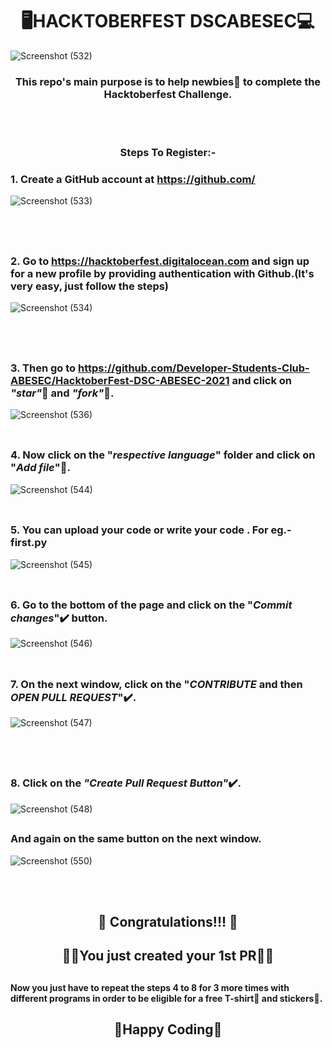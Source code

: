 # <div align="center">🖥️HACKTOBERFEST DSCABESEC💻</div>
![Screenshot (532)](https://user-images.githubusercontent.com/72952554/136319269-a871a4c1-73c7-4417-85bf-0878ec00a751.png)

### <div align="center">This repo's main purpose is to help newbies👶 to complete the Hacktoberfest Challenge.</div>
<br></br>

### <div align="center">Steps To Register:-</div>

  ### 1. Create a GitHub account at https://github.com/
![Screenshot (533)](https://user-images.githubusercontent.com/72952554/136319950-2286b38d-8a99-422d-8dc0-83aebea1fa47.png)

<br></br>
##
  ### 2. Go to https://hacktoberfest.digitalocean.com and sign up for a new profile by providing authentication with Github.(It's   very     easy, just follow the steps)
  ![Screenshot (534)](https://user-images.githubusercontent.com/72952554/136324790-4487a244-84e6-4cbd-bf2f-e3a5ea220f98.png)

<br></br>
##
  ### 3. Then go to https://github.com/Developer-Students-Club-ABESEC/HacktoberFest-DSC-ABESEC-2021 and click on *"star"*🌟 and *"fork"*🍴.
  ![Screenshot (536)](https://user-images.githubusercontent.com/72952554/136325431-4a0cb9d3-6ac6-47c1-9a81-3aa33a71556b.png)
<br></br>
##
  ### 4. Now click on the "*respective language*" folder and click on "*Add file*"📁.
  ![Screenshot (544)](https://user-images.githubusercontent.com/72952554/136327594-45025834-e99b-4b71-9a72-f0505535a99e.png)
<br></br>
##
  ### 5. You can upload your code or write your code . For eg.- first.py
 ![Screenshot (545)](https://user-images.githubusercontent.com/72952554/136328522-f441613b-2452-47f3-9dba-f2a0d9ed86c4.png)
<br></br>
##
  ### 6. Go to the bottom of the page and click on the "*Commit changes*"✔️ button.
 ![Screenshot (546)](https://user-images.githubusercontent.com/72952554/136328782-fbf5e4c7-a177-4bee-a8c2-46b8afc86b74.png)
<br></br>
##
  ### 7. On the next window, click on the "*CONTRIBUTE* and then *OPEN PULL REQUEST*"✔️.
  ![Screenshot (547)](https://user-images.githubusercontent.com/72952554/136328965-b786b2c1-5f59-41bc-8a32-5352ad830fc4.png)

<br></br>
##
  ### 8. Click on the *"Create Pull Request Button"*✔️.
 ![Screenshot (548)](https://user-images.githubusercontent.com/72952554/136329360-b7f19428-a191-41e7-8dc7-2f059f8d9ea1.png)

  ##
  ### And again on the same button on the next window.
  ![Screenshot (550)](https://user-images.githubusercontent.com/72952554/136329782-507cd77a-f246-4be8-9cbc-be08bd028977.png)

<br></br>
##

## <div align="center"> 🥳 Congratulations!!! 🥳 </div>
## <div align="center">🙌🙌You just created your 1st PR🙌🙌</div>
##

#### Now you just have to repeat the steps 4 to 8 for 3 more times with different programs in order to be eligible for a free T-shirt👕 and stickers🤩.
##


## <div align="center">🤞Happy Coding🤞</div>
